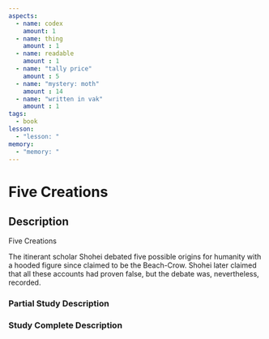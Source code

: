 ```yaml
---
aspects: 
  - name: codex
    amount: 1
  - name: thing
    amount : 1
  - name: readable
    amount : 1
  - name: "tally price"
    amount : 5
  - name: "mystery: moth"
    amount : 14
  - name: "written in vak"
    amount : 1
tags:
  - book
lesson:
  - "lesson: "
memory:
  - "memory: "
---
```


# Five Creations

## Description
Five Creations

The itinerant scholar Shohei debated five possible origins for humanity with a hooded figure since claimed to be the Beach-Crow. Shohei later claimed that all these accounts had proven false, but the debate was, nevertheless, recorded.
### Partial Study Description

### Study Complete Description

